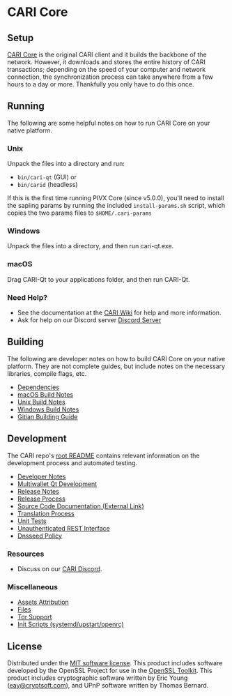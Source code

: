 CARI Core
=============

Setup
---------------------
[CARI Core](http://cri.eco/wallet) is the original CARI client and it builds the backbone of the network. However, it downloads and stores the entire history of CARI transactions; depending on the speed of your computer and network connection, the synchronization process can take anywhere from a few hours to a day or more. Thankfully you only have to do this once.

Running
---------------------
The following are some helpful notes on how to run CARI Core on your native platform.

### Unix

Unpack the files into a directory and run:

- `bin/cari-qt` (GUI) or
- `bin/carid` (headless)

If this is the first time running PIVX Core (since v5.0.0), you'll need to install the sapling params by running the included `install-params.sh` script, which copies the two params files to `$HOME/.cari-params`

### Windows

Unpack the files into a directory, and then run cari-qt.exe.

### macOS

Drag CARI-Qt to your applications folder, and then run CARI-Qt.

### Need Help?

* See the documentation at the [CARI Wiki](https://github.com/Carbon-Reduction-Initiative/CARI/wiki)
for help and more information.
* Ask for help on our Discord server [Discord Server](https://discord.gg/m9CwKFp)

Building
---------------------
The following are developer notes on how to build CARI Core on your native platform. They are not complete guides, but include notes on the necessary libraries, compile flags, etc.

- [Dependencies](dependencies.md)
- [macOS Build Notes](build-osx.md)
- [Unix Build Notes](build-unix.md)
- [Windows Build Notes](build-windows.md)
- [Gitian Building Guide](gitian-building.md)

Development
---------------------
The CARI repo's [root README](/README.md) contains relevant information on the development process and automated testing.

- [Developer Notes](developer-notes.md)
- [Multiwallet Qt Development](multiwallet-qt.md)
- [Release Notes](release-notes.md)
- [Release Process](release-process.md)
- [Source Code Documentation (External Link)](https://www.fuzzbawls.pw/cari/doxygen/)
- [Translation Process](translation_process.md)
- [Unit Tests](unit-tests.md)
- [Unauthenticated REST Interface](REST-interface.md)
- [Dnsseed Policy](dnsseed-policy.md)

### Resources
* Discuss on our [CARI Discord](https://discord.gg/m9CwKFp).

### Miscellaneous
- [Assets Attribution](assets-attribution.md)
- [Files](files.md)
- [Tor Support](tor.md)
- [Init Scripts (systemd/upstart/openrc)](init.md)

License
---------------------
Distributed under the [MIT software license](/COPYING).
This product includes software developed by the OpenSSL Project for use in the [OpenSSL Toolkit](https://www.openssl.org/). This product includes
cryptographic software written by Eric Young ([eay@cryptsoft.com](mailto:eay@cryptsoft.com)), and UPnP software written by Thomas Bernard.
